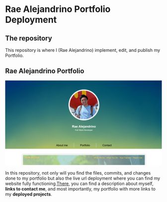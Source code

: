 # Rae Alejandrino Portfolio Deployment

## The repository
This repository is where I (Rae Alejandrino) implement, edit, and publish my Portfolio.  

## Rae Alejandrino Portfolio
<img src="./assets/images/readmepicture.png" title="Portfolio Homepage" alt="Portfolio Homepage">

In this repository, not only will you find the files, commits, and changes done to my portfolio but also the live url deployment where you can find my website fully functioning.<a href="https://raealejandrino.github.io/Portfolio/">There</a>, you can find a description about myself, **links to contact me**, and most importantly, my portfolio with more links to my **deployed projects**.
